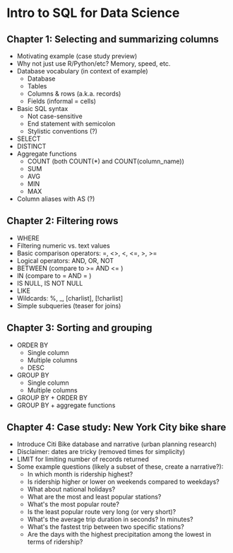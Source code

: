 # Intro to SQL for Data Science

## Chapter 1: Selecting and summarizing columns

* Motivating example (case study preview)
* Why not just use R/Python/etc? Memory, speed, etc.
* Database vocabulary (in context of example)
  * Database
  * Tables
  * Columns & rows (a.k.a. records)
  * Fields (informal = cells)
* Basic SQL syntax
  * Not case-sensitive
  * End statement with semicolon
  * Stylistic conventions (?)
* SELECT
* DISTINCT
* Aggregate functions
  * COUNT (both COUNT(*) and COUNT(column_name))
  * SUM
  * AVG
  * MIN
  * MAX
* Column aliases with AS (?)

## Chapter 2: Filtering rows

* WHERE
* Filtering numeric vs. text values
* Basic comparison operators: =, <>, <, <=, >, >=
* Logical operators: AND, OR, NOT
* BETWEEN (compare to >= AND <= )
* IN (compare to = AND = )
* IS NULL, IS NOT NULL
* LIKE
* Wildcards: %, _, [charlist], [!charlist]
* Simple subqueries (teaser for joins)

## Chapter 3: Sorting and grouping

* ORDER BY
  * Single column
  * Multiple columns
  * DESC
* GROUP BY
  * Single column
  * Multiple columns
* GROUP BY + ORDER BY
* GROUP BY + aggregate functions

## Chapter 4: Case study: New York City bike share

* Introduce Citi Bike database and narrative (urban planning research)
* Disclaimer: dates are tricky (removed times for simplicity)
* LIMIT for limiting number of records returned
* Some example questions (likely a subset of these, create a narrative?):
  * In which month is ridership highest?
  * Is ridership higher or lower on weekends compared to weekdays?
  * What about national holidays?
  * What are the most and least popular stations?
  * What's the most popular route?
  * Is the least popular route very long (or very short)?
  * What's the average trip duration in seconds? In minutes?
  * What's the fastest trip between two specific stations?
  * Are the days with the highest precipitation among the lowest in terms of ridership?
